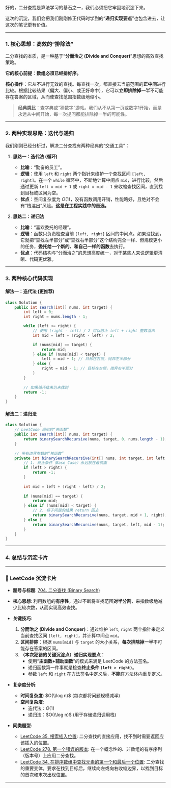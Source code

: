 好的，二分查找是算法学习的基石之一，我们必须把它牢固地沉淀下来。

这次的沉淀，我们会把我们刚刚修正代码时学到的“**递归实现要点**”也包含进去，让这次的笔记更有价值。

-----

### **1. 核心思想：高效的“排除法”**

二分查找的本质，是一种基于“**分而治之 (Divide and Conquer)**”思想的高效查找策略。

**它的核心前提**：**数组必须已经排好序。**

**核心操作**：它从不进行无效的查找。每查找一次，都直接去当前范围的**正中间**进行比较。根据比较结果（偏大、偏小、或正好命中），它可以**立即排除掉一半**不可能存在答案的区域，从而使查找范围指数级地缩小。

> **经典类比**：查字典或“猜数字”游戏。我们从不从第一页或数字1开始，而是永远从中间开始，每一次提问都能排除掉一半的可能性。

-----

### **2. 两种实现思路：迭代与递归**

我们刚刚已经分析过，解决二分查找有两种经典的“交通工具”：

1.  **思路一：迭代法 (循环)**

      * **比喻**：“勤奋的员工”。
      * **逻辑**：使用 `left` 和 `right` 两个指针来维护一个查找区间 `[left, right]`。在一个 `while` 循环中，不断地计算中间点 `mid`，进行比较，然后通过更新 `left = mid + 1` 或 `right = mid - 1` 来收缩查找区间，直到找到目标或区间为空。
      * **优点**：空间复杂度为 $O(1)$，没有函数调用开销，性能略好，且绝对不会有“栈溢出”风险。**这是在工程实践中的首选。**

2.  **思路二：递归法**

      * **比喻**：“喜欢委托的经理”。
      * **逻辑**：函数只负责检查当前 `[left, right]` 区间的中间点。如果没找到，它就把“查找左半部分”或“查找右半部分”这个结构完全一样、但规模更小的任务，**委托给一个新的、和自己一样的函数**去执行。
      * **优点**：代码结构与“分而治之”的思想高度统一，对于某些人来说逻辑更清晰、代码更优雅。

-----

### **3. 两种核心代码实现**

#### **解法一：迭代法 (更推荐)**

```java
class Solution {
    public int search(int[] nums, int target) {
        int left = 0;
        int right = nums.length - 1;

        while (left <= right) {
            // 使用 (right - left) / 2 可以防止 left + right 整数溢出
            int mid = left + (right - left) / 2;

            if (nums[mid] == target) {
                return mid;
            } else if (nums[mid] < target) {
                left = mid + 1; // 目标在右侧，抛弃左半部分
            } else {
                right = mid - 1; // 目标在左侧，抛弃右半部分
            }
        }
        
        // 如果循环结束仍未找到
        return -1;
    }
}
```

#### **解法二：递归法**

```java
class Solution {
    // LeetCode 调用的“壳函数”
    public int search(int[] nums, int target) {
        return binarySearchRecursive(nums, target, 0, nums.length - 1);
    }
    
    // 带有边界参数的“核函数”
    private int binarySearchRecursive(int[] nums, int target, int left, int right) {
        // 1. 终止条件（Base Case）永远放在最前面
        if (left > right) {
            return -1;
        }
        
        int mid = left + (right - left) / 2;
        
        if (nums[mid] == target) {
            return mid;
        } else if (nums[mid] < target) {
            // 2. 将子问题的结果 return 回去
            return binarySearchRecursive(nums, target, mid + 1, right);
        } else {
            return binarySearchRecursive(nums, target, left, mid - 1);
        }
    }
}
```

-----

### **4. 总结与沉淀卡片**

-----

### 📝 LeetCode 沉淀卡片

  - **题号与标题**: [704. 二分查找 (Binary Search)](https://leetcode.cn/problems/binary-search/)

  - **核心思想**: 利用数组的**有序性**，通过不断将查找范围**对半分割**，来指数级地减少比较次数，从而实现高效查找。

  - **关键技巧**:

    1.  **分而治之 (Divide and Conquer)**：通过维护 `left`, `right` 两个指针来定义当前查找区间 `[left, right]`，并计算中间点 `mid`。
    2.  **区间排除**：根据 `nums[mid]` 与 `target` 的大小关系，**每次排除掉一半**不可能存在答案的区间。
    3.  **（本次犯错的关键沉淀点）递归实现要点**：
          - 使用“**主函数+辅助函数**”的模式来满足 LeetCode 的方法签名。
          - 递归函数第一件事就是检查**终止条件 `(left > right)`**。
          - 参数 `left` 和 `right` 在方法签名中定义后，**不能**在方法体内重复定义。

  - **复杂度分析**:

      - **时间复杂度**: $O(\\log n)$ (每次都将问题规模减半)
      - **空间复杂度**:
          - 迭代法：$O(1)$
          - 递归法：$O(\\log n)$ (用于存储递归调用栈)

  - **同类题型**:

      - [LeetCode 35. 搜索插入位置](https://leetcode.cn/problems/search-insert-position/): 二分查找的直接应用，找不到时需要返回应该插入的位置。
      - [LeetCode 278. 第一个错误的版本](https://leetcode.cn/problems/first-bad-version/): 在一个概念性的、非数组的有序序列（版本号）上应用二分查找。
      - [LeetCode 34. 在排序数组中查找元素的第一个和最后一个位置](https://leetcode.cn/problems/find-first-and-last-position-of-element-in-sorted-array/): 二分查找的重要变体，要求在找到目标后，继续向左或向右收缩边界，以找到目标的首次和末次出现位置。

-----
